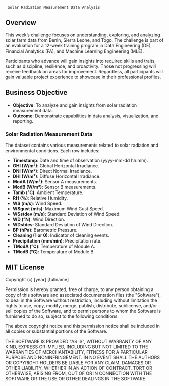      Solar Radiation Measurement Data Analysis

## Overview

This week’s challenge focuses on understanding, exploring, and analyzing solar farm data from Benin, Sierra Leone, and Togo. The challenge is part of an evaluation for a 12-week training program in Data Engineering (DE), Financial Analytics (FA), and Machine Learning Engineering (MLE).

Participants who advance will gain insights into required skills and traits, such as discipline, resilience, and proactivity. Those not progressing will receive feedback on areas for improvement. Regardless, all participants will gain valuable project experience to showcase in their professional profiles.

## Business Objective

- **Objective**: To analyze and gain insights from solar radiation measurement data.
- **Outcome**: Demonstrate capabilities in data analysis, visualization, and reporting.

### Solar Radiation Measurement Data

The dataset contains various measurements related to solar radiation and environmental conditions. Each row includes:

- **Timestamp**: Date and time of observation (yyyy-mm-dd hh:mm).
- **GHI (W/m²)**: Global Horizontal Irradiance.
- **DNI (W/m²)**: Direct Normal Irradiance.
- **DHI (W/m²)**: Diffuse Horizontal Irradiance.
- **ModA (W/m²)**: Sensor A measurements.
- **ModB (W/m²)**: Sensor B measurements.
- **Tamb (°C)**: Ambient Temperature.
- **RH (%)**: Relative Humidity.
- **WS (m/s)**: Wind Speed.
- **WSgust (m/s)**: Maximum Wind Gust Speed.
- **WSstdev (m/s)**: Standard Deviation of Wind Speed.
- **WD (°N)**: Wind Direction.
- **WDstdev**: Standard Deviation of Wind Direction.
- **BP (hPa)**: Barometric Pressure.
- **Cleaning (1 or 0)**: Indicator of cleaning events.
- **Precipitation (mm/min)**: Precipitation rate.
- **TModA (°C)**: Temperature of Module A.
- **TModB (°C)**: Temperature of Module B.



## MIT License

Copyright (c) [year] [fullname]

Permission is hereby granted, free of charge, to any person obtaining a copy
of this software and associated documentation files (the "Software"), to deal
in the Software without restriction, including without limitation the rights
to use, copy, modify, merge, publish, distribute, sublicense, and/or sell
copies of the Software, and to permit persons to whom the Software is
furnished to do so, subject to the following conditions:

The above copyright notice and this permission notice shall be included in all
copies or substantial portions of the Software.

THE SOFTWARE IS PROVIDED "AS IS", WITHOUT WARRANTY OF ANY KIND, EXPRESS OR
IMPLIED, INCLUDING BUT NOT LIMITED TO THE WARRANTIES OF MERCHANTABILITY,
FITNESS FOR A PARTICULAR PURPOSE AND NONINFRINGEMENT. IN NO EVENT SHALL THE
AUTHORS OR COPYRIGHT HOLDERS BE LIABLE FOR ANY CLAIM, DAMAGES OR OTHER
LIABILITY, WHETHER IN AN ACTION OF CONTRACT, TORT OR OTHERWISE, ARISING FROM,
OUT OF OR IN CONNECTION WITH THE SOFTWARE OR THE USE OR OTHER DEALINGS IN THE
SOFTWARE.
